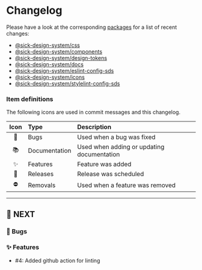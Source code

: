 # Changelog

Please have a look at the corresponding [packages](./packages) for a list of recent changes:

- [@sick-design-system/css](./packages/css/CHANGELOG.md)
- [@sick-design-system/components](./packages/components/CHANGELOG.md) 
- [@sick-design-system/design-tokens](./packages/design-tokens/CHANGELOG.md)
- [@sick-design-system/docs](./packages/docs/CHANGELOG.md)
- [@sick-design-system/eslint-config-sds](./packages/eslint-config-sds/CHANGELOG.md)
- [@sick-design-system/icons](./packages/icons/CHANGELOG.md)
- [@sick-design-system/stylelint-config-sds](./packages/stylelint-config-sds/CHANGELOG.md)


### Item definitions

The following icons are used in commit messages and this changelog.

|  Icon  | Type          | Description
|:------:|:--------------|:----------------------------
|   🐛   | Bugs          | Used when a bug was fixed
|   📚   | Documentation | Used when adding or updating documentation
|   ✨   | Features      | Feature was added
|   🚀   | Releases      | Release was scheduled
|   ⛔   | Removals      | Used when a feature was removed

---

## 🚀 NEXT

### 🐛 Bugs

### ✨ Features

- #4: Added github action for linting
